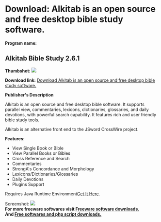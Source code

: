 # Download: Alkitab is an open source and free desktop bible study software.

**Program name:**

## Alkitab Bible Study 2.6.1

  
**Thumbshot:** ![](http://www.freewarefiles.com/screenshot/akitabbible_md.jpg)   
  
**Download link:** [Download Alkitab is an open source and free desktop bible study software.](http://freesoftwares.boysofts.com/Alkitab-Bible-Study_program_46095.html)  
  


**Publisher's Description**  
  


Alkitab is an open source and free desktop bible software. It supports parallel view, commentaries, lexicons, dictionaries, glossaries, and daily devotions, with powerful search capability. It features rich and user friendly bible study tools. 

Alkitab is an alternative front end to the JSword CrossWire project.

**Features:**

  * View Single Book or Bible 
  * View Parallel Books or Bibles 
  * Cross Reference and Search 
  * Commentaries 
  * StrongA's Concordance and Morphology 
  * Lexicons/Dictionaries/Glossaries 
  * Daily Devotions 
  * Plugins Support 

Requires Java Runtime Environment[Get It Here](http://www.java.com/en/download/manual.jsp).

  
  
Screenshot: ![](http://www.freewarefiles.com/screenshot/akitabbible.jpg)   
**For more freeware softwares visit [Freeware software downloads.](http://freesoftwares.boysofts.com/)**   
**And [Free softwares and php script downloads.](http://www.boysofts.com/)**
